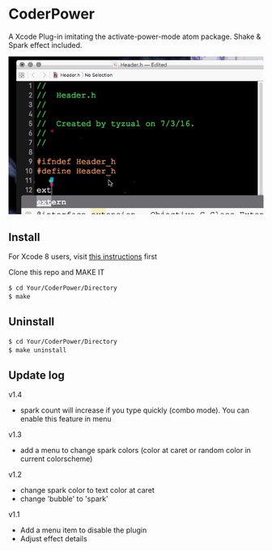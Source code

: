 # CoderPower
A Xcode Plug-in imitating the activate-power-mode atom package. Shake &amp; Spark effect included.


![image](https://github.com/Tyzual/CoderPower/blob/master/sample.gif)

## Install

For Xcode 8 users, visit [this instructions](https://github.com/XVimProject/XVim/blob/master/INSTALL_Xcode8.md) first

Clone this repo and MAKE IT
```bash
$ cd Your/CoderPower/Directory
$ make
```

## Uninstall
```bash
$ cd Your/CoderPower/Directory
$ make uninstall
```


## Update log

v1.4
*	spark count will increase if you type quickly (combo mode). You can enable this feature in menu

v1.3
*	add a menu to change spark colors (color at caret or random color in current colorscheme)

v1.2
*	change spark color to text color at caret
*	change 'bubble' to 'spark'

v1.1
*	Add a menu item to disable the plugin
*	Adjust effect details
